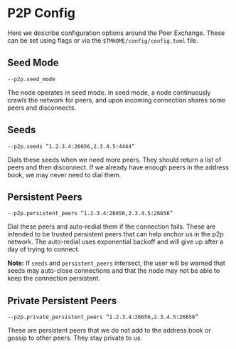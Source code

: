 # P2P Config

Here we describe configuration options around the Peer Exchange.
These can be set using flags or via the `$TMHOME/config/config.toml` file.

## Seed Mode

`--p2p.seed_mode`

The node operates in seed mode. In seed mode, a node continuously crawls the network for peers,
and upon incoming connection shares some peers and disconnects.

## Seeds

`--p2p.seeds “1.2.3.4:26656,2.3.4.5:4444”`

Dials these seeds when we need more peers. They should return a list of peers and then disconnect.
If we already have enough peers in the address book, we may never need to dial them.

## Persistent Peers

`--p2p.persistent_peers “1.2.3.4:26656,2.3.4.5:26656”`

Dial these peers and auto-redial them if the connection fails.
These are intended to be trusted persistent peers that can help
anchor us in the p2p network. The auto-redial uses exponential
backoff and will give up after a day of trying to connect.

**Note:** If `seeds` and `persistent_peers` intersect,
the user will be warned that seeds may auto-close connections
and that the node may not be able to keep the connection persistent.

## Private Persistent Peers

`--p2p.private_persistent_peers “1.2.3.4:26656,2.3.4.5:26656”`

These are persistent peers that we do not add to the address book or
gossip to other peers. They stay private to us.
